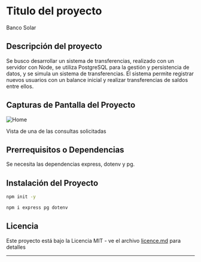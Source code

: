 
# Titulo del proyecto

Banco Solar

## Descripción del proyecto

Se busco desarrollar un sistema de transferencias, realizado  con un servidor con Node, se utiliza
PostgreSQL para la gestión y persistencia de datos, y se simula un sistema de
transferencias.
El sistema permite registrar nuevos usuarios con un balance inicial y
realizar transferencias de saldos entre ellos.


## Capturas de Pantalla del Proyecto

![Home](./assets/img/Captura%20de%20pantalla%202024-06-13%20a%20la(s)%206.33.09 p. m..png)

Vista de una de las consultas solicitadas

## Prerrequisitos o Dependencias

Se necesita las dependencias express, dotenv y pg.

## Instalación del Proyecto


```bash
npm init -y
```


```bash
npm i express pg dotenv
```

## Licencia

Este proyecto está bajo la Licencia MIT - ve el archivo [licence.md](LICENSE) para detalles

---
